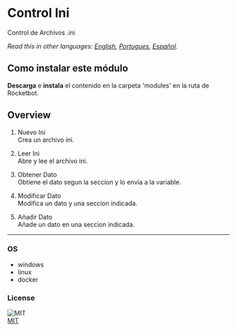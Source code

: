 # Control Ini
  
Control de Archivos .ini  

*Read this in other languages: [English](README.md), [Portugues](README.pr.md), [Español](README.es.md).*

## Como instalar este módulo
  
__Descarga__ e __instala__ el contenido en la carpeta 'modules' en la ruta de Rocketbot.  



## Overview


1. Nuevo Ini  
Crea un archivo ini.

2. Leer Ini  
Abre y lee el archivo ini.

3. Obtener Dato  
Obtiene el dato segun la seccion y lo envia a la variable.

4. Modificar Dato  
Modifica un dato y una seccion indicada.

5. Añadir Dato  
Añade un dato en una seccion indicada.  




----
### OS

- windows
- linux
- docker

### License
  
![MIT](https://camo.githubusercontent.com/107590fac8cbd65071396bb4d04040f76cde5bde/687474703a2f2f696d672e736869656c64732e696f2f3a6c6963656e73652d6d69742d626c75652e7376673f7374796c653d666c61742d737175617265)  
[MIT](http://opensource.org/licenses/mit-license.ph)